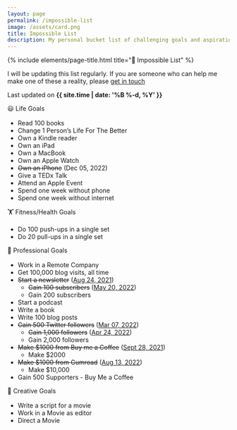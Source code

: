 ```yaml
---	
layout: page
permalink: /impossible-list
image: /assets/card.png
title: Impossible List
description: My personal bucket list of challenging goals and aspirations
---
```


{% include elements/page-title.html title="🎯️ Impossible List" %}

I will be updating this list regularly. If you are someone who can help me make one of these a reality, please [get in touch](mailto:hi@vyshnav.xyz)

Last updated on **{{ site.time | date: '%B %-d, %Y' }}**

<div class="about-sec-h text-mute" style="margin-bottom: 1rem;">😃 Life Goals</div>

- Read 100 books
- Change 1 Person’s Life For The Better
- Own a Kindle reader
- Own an iPad
- Own a MacBook
- Own an Apple Watch
- ~~Own an iPhone~~ (Dec 05, 2022)
- Give a TEDx Talk
- Attend an Apple Event
- Spend one week without phone
- Spend one week without internet

<div class="about-sec-h text-mute" style="margin-bottom: 1rem;">🏋️ Fitness/Health Goals</div>

- Do 100 push-ups in a single set
- Do 20 pull-ups in a single set

<div class="about-sec-h text-mute" style="margin-bottom: 1rem;">💼 Professional Goals</div>

- Work in a Remote Company
- Get 100,000 blog visits, all time
- ~~Start a newsletter~~ ([Aug 24, 2021](/microblog/launched-my-newsletter))
    - ~~Gain 100 subscribers~~ ([May 20, 2022](https://twitter.com/vyshnav_xyz/status/1527575463111032832))
    - Gain 200 subscribers
- Start a podcast
- Write a book
- Write 100 blog posts
- ~~Gain 500 Twitter followers~~ ([Mar 07, 2022](https://twitter.com/vyshnav_xyz/status/1500835594146045956))
    - ~~Gain 1,000 followers~~ ([Apr 24, 2022](https://twitter.com/vyshnav_xyz/status/1518463933513830401))
    - Gain 2,000 followers
- ~~Make $1000 from Buy me a Coffee~~ ([Sept 28, 2021](/microblog/made-my-first-1000-on-the-internet))
    - Make $2000
- ~~Make $1000 from Gumroad~~ ([Aug 13, 2022](https://twitter.com/vyshnav_xyz/status/1558318494969733121))
    - Make $10,000
- Gain 500 Supporters - Buy Me a Coffee

<div class="about-sec-h text-mute" style="margin-bottom: 1rem;">🎨 Creative Goals</div>

- Write a script for a movie
- Work in a Movie as editor
- Direct a Movie